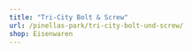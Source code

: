 ```yaml
---
title: "Tri-City Bolt & Screw"
url: /pinellas-park/tri-city-bolt-und-screw/
shop: Eisenwaren
---
```

